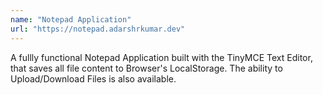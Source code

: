 ```yaml
---
name: "Notepad Application"
url: "https://notepad.adarshrkumar.dev"
---
```


A fullly functional Notepad Application built with the TinyMCE Text Editor, that saves all file content to Browser's LocalStorage. The ability to Upload/Download Files is also available.